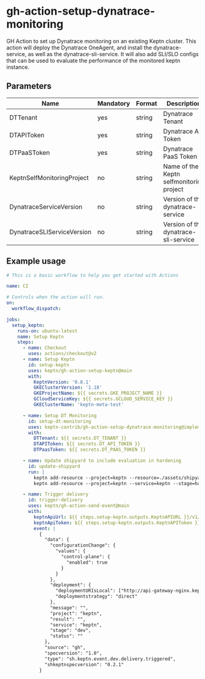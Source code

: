 # gh-action-setup-dynatrace-monitoring

GH Action to set up Dynatrace monitoring on an existing Keptn cluster. This action will deploy the Dynatrace OneAgent, and install the dynatrace-service, as well as the dynatrace-sli-service.
It will also add SLI/SLO configs that can be used to evaluate the performance of the monitored keptn instance.

## Parameters
| Name | Mandatory | Format | Description | Default |
|--|--|--|--|--|
| DTTenant | yes | string | Dynatrace Tenant | - |
| DTAPIToken | yes | string | Dynatrace API Token| - |
| DTPaaSToken | yes | string | Dynatrace PaaS Token | - |
| KeptnSelfMonitoringProject | no | string | Name of the Keptn selfmonitoring project | `keptn` |
| DynatraceServiceVersion | no | string | Version of the dynatrace-service | `0.13.0` |
| DynatraceSLIServiceVersion | no | string | Version of the dynatrace-sli-service | `0.10.0` |


## Example usage

```yaml
# This is a basic workflow to help you get started with Actions

name: CI

# Controls when the action will run. 
on:
  workflow_dispatch:

jobs:
  setup_keptn:
    runs-on: ubuntu-latest
    name: Setup Keptn
    steps:
      - name: Checkout
        uses: actions/checkout@v2
      - name: Setup Keptn
        id: setup-keptn
        uses: keptn/gh-action-setup-keptn@main
        with:
          KeptnVersion: '0.8.1'
          GKEClusterVersion: '1.18'
          GKEProjectName: ${{ secrets.GKE_PROJECT_NAME }}
          GCloudServiceKey: ${{ secrets.GCLOUD_SERVICE_KEY }}
          GKEClusterName: 'keptn-meta-test'

      - name: Setup DT Monitoring
        id: setup-dt-monitoring
        uses: keptn-contrib/gh-action-setup-dynatrace-monitoring@implement-action
        with:
          DTTenant: ${{ secrets.DT_TENANT }}
          DTAPIToken: ${{ secrets.DT_API_TOKEN }}
          DTPaasToken: ${{ secrets.DT_PAAS_TOKEN }}

      - name: Update shipyard to include evaluation in hardening
        id: update-shipyard
        run: |
          keptn add-resource --project=keptn --resource=./assets/shipyard.yaml --resourceUri=shipyard.yaml
          keptn add-resource --project=keptn --service=keptn --stage=hardening --resource=./assets/load.jmx --resourceUri=jmeter/load.jmx

      - name: Trigger delivery
        id: trigger-delivery
        uses: keptn/gh-action-send-event@main
        with:
          keptnApiUrl: ${{ steps.setup-keptn.outputs.KeptnAPIURL }}/v1/event
          keptnApiToken: ${{ steps.setup-keptn.outputs.KeptnAPIToken }}
          event: |
            {
              "data": {
                "configurationChange": {
                  "values": {
                    "control-plane": {
                      "enabled": true
                    }
                  }
                },
                "deployment": {
                  "deploymentURIsLocal": ["http://api-gateway-nginx.keptn-hardening"],
                  "deploymentstrategy": "direct"
                },
                "message": "",
                "project": "keptn",
                "result": "",
                "service": "keptn",
                "stage": "dev",
                "status": ""
              },
              "source": "gh",
              "specversion": "1.0",
              "type": "sh.keptn.event.dev.delivery.triggered",
              "shkeptnspecversion": "0.2.1"
            }

```